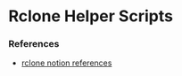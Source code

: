 # Rclone Helper Scripts

### References
- [rclone notion references](https://www.notion.so/fernando-avanzo/stack-Rclone-f025b0d02a5e42c7b8c693d486f5e7d6?pvs=4)